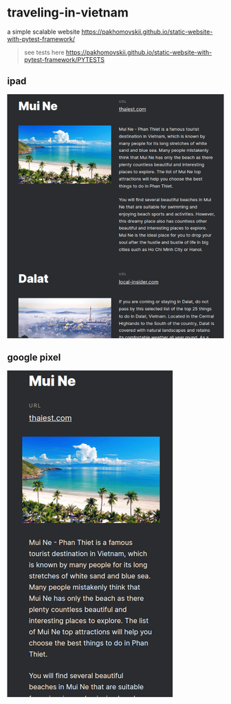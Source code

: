 # traveling-in-vietnam

 a simple scalable website https://pakhomovskii.github.io/static-website-with-pytest-framework/

 > see tests here https://pakhomovskii.github.io/static-website-with-pytest-framework/PYTESTS

## ipad
![alt te![alt text](http://url/to/img.png)xt](./images/ipad.png)

## google pixel
![alt text](./images/pixel.png)
